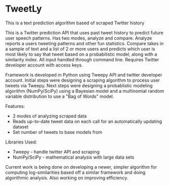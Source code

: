 # TweetLy 

This is a text prediction algorithm based of scraped Twitter history

This is a Twitter prediction API that uses past tweet history to predict future user speech patterns. Has two modes, analyze and compare. Analyze reports a users tweeting patterns and other fun statistics. Compare takes in a sample of text and a list of 2 or more users and predicts which user is most likely to say that tweet based on a probabilistic model, along with a similarity index. All input handled through command line. Requires Twitter developer account with access keys.

Framework is developed in Python using Tweepy API and twitter developer account. Initial steps were designing a scraping algorithm to process user tweets via Tweepy. Next steps were designing a probablistic modeling algorithm (NumPy/SciPy) using a Bayesian model and a multinomial random variable distribution to use a "Bag of Words" model.

Features:
- 2 modes of analyzing scraped data
- Reads up-to-date tweet data on each call for an automatically updating dataset
- Set number of tweets to base models from

Libraries Used:
- Tweepy - handle twitter API and scraping
- NumPy/SciPy - mathematical analysis with large data sets

Current work is being done on developing a newer, simpler algorithm for computing log-similarities based off a similar framework and doing algorithmic analysis. Also working on improving efficiency.
